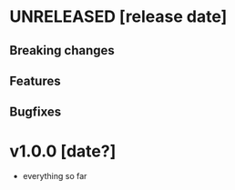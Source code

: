 # UNRELEASED [release date]

## Breaking changes

## Features

## Bugfixes

# v1.0.0 [date?]

* everything so far